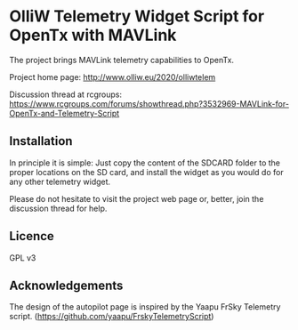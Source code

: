 OlliW Telemetry Widget Script for OpenTx with MAVLink
===========

The project brings MAVLink telemetry capabilities to OpenTx.

Project home page: http://www.olliw.eu/2020/olliwtelem

Discussion thread at rcgroups: https://www.rcgroups.com/forums/showthread.php?3532969-MAVLink-for-OpenTx-and-Telemetry-Script

## Installation

In principle it is simple: Just copy the content of the SDCARD folder to the proper locations on the SD card, and install the widget as you would do for any other telemetry widget.

Please do not hesitate to visit the project web page or, better, join the discussion thread for help.

## Licence

GPL v3

## Acknowledgements

The design of the autopilot page is inspired by the Yaapu FrSky Telemetry script. (https://github.com/yaapu/FrskyTelemetryScript)


